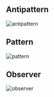 ## Antipattern

![antipattern](https://github.com/user-attachments/assets/3f81671e-bb98-4f9b-9e99-1161dac18bd2)


## Pattern
![pattern](https://github.com/user-attachments/assets/47ba7741-bf46-4592-83ba-781df3230433)

## Observer
![observer](https://github.com/user-attachments/assets/1f19b31a-2ecd-4cfa-9680-bc019e784f51)

